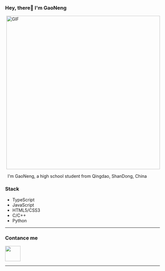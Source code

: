 ### Hey, there👋 I'm GaoNeng

<img align="right" alt="GIF" src="https://github-readme-stats.vercel.app/api?username=GaoNeng-wWw&theme=dark" width="500" style="margin-bottom:1em;"/>

&nbsp;&nbsp;I'm GaoNeng, a high school student from Qingdao, ShanDong, China

<!-- <img align="right" alt="GIF" src="https://github-readme-stats.vercel.app/api/top-langs/?username=GaoNeng-wWw&layout=compact&theme=dark" width="500"/> -->

### Stack

- TypeScript
- JavaScript
- HTML5/CSS3
- C/C++
- Python

----

### Contance me
<a href="mailto:gaoneng-wWw@outlook.com" target="_blank" rel="noopener noreferrer"><img src="https://img.icons8.com/plasticine/100/000000/gmail.png"  width="50" /></a>

---

<!-- <table border="0">
    <tr>
        <td>
            <div style="width:350px;">
                <h3 style="text-indent: 1em;">Hey, there👋</h3>
                <p style="text-indent:1em;">I'm GaoNeng. a high school student from Qingdao, Shandong, China</p>
                <ul>
                    <li>TypeScript</li>
                    <li>JavaScript</li>
                    <li>HTML5/CSS3</li>
                    <li>C/C++</li>
                    <li>Python</li>
                </ul>
            </div>
        </td>
        <td style="width:350px;">
        <img 
            src="https://github-readme-stats.vercel.app/api?username=GaoNeng-wWw&theme=dark"
            alt="" 
            style="width:350px;"
        />
        <img 
            src="https://github-readme-stats.vercel.app/api/top-langs/?username=GaoNeng-wWw&layout=compact&theme=dark"
            alt=""
            class="card2"
            style="width:350px;"
        >
        </td>
    </tr>
</table> -->
